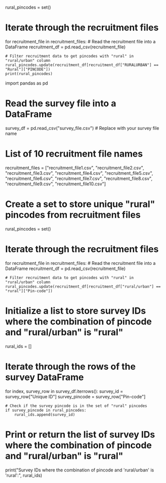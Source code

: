 
rural_pincodes = set()

# Iterate through the recruitment files
for recruitment_file in recruitment_files:
    # Read the recruitment file into a DataFrame
    recruitment_df = pd.read_csv(recruitment_file)
    
    # Filter recruitment data to get pincodes with "rural" in "rural/urban" column
    rural_pincodes.update(recruitment_df[recruitment_df["RURALURBAN"] == "Rural"]["PINCODE"])
    print(rural_pincodes)



import pandas as pd

# Read the survey file into a DataFrame
survey_df = pd.read_csv("survey_file.csv")  # Replace with your survey file name

# List of 10 recruitment file names
recruitment_files = ["recruitment_file1.csv", "recruitment_file2.csv", "recruitment_file3.csv", "recruitment_file4.csv", "recruitment_file5.csv",
             "recruitment_file6.csv", "recruitment_file7.csv", "recruitment_file8.csv", "recruitment_file9.csv", "recruitment_file10.csv"]

# Create a set to store unique "rural" pincodes from recruitment files
rural_pincodes = set()

# Iterate through the recruitment files
for recruitment_file in recruitment_files:
    # Read the recruitment file into a DataFrame
    recruitment_df = pd.read_csv(recruitment_file)
    
    # Filter recruitment data to get pincodes with "rural" in "rural/urban" column
    rural_pincodes.update(recruitment_df[recruitment_df["rural/urban"] == "rural"]["Pin-code"])

# Initialize a list to store survey IDs where the combination of pincode and "rural/urban" is "rural"
rural_ids = []

# Iterate through the rows of the survey DataFrame
for index, survey_row in survey_df.iterrows():
    survey_id = survey_row["Unique ID"]
    survey_pincode = survey_row["Pin-code"]
    
    # Check if the survey pincode is in the set of "rural" pincodes
    if survey_pincode in rural_pincodes:
        rural_ids.append(survey_id)

# Print or return the list of survey IDs where the combination of pincode and "rural/urban" is "rural"
print("Survey IDs where the combination of pincode and 'rural/urban' is 'rural':", rural_ids)
